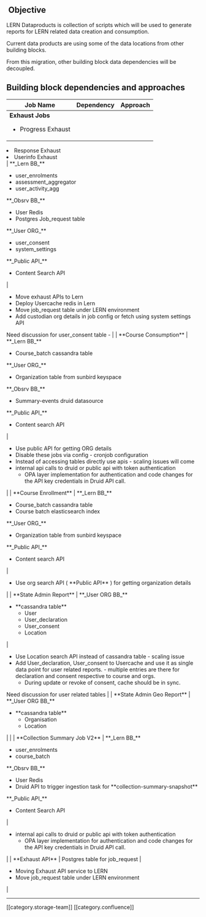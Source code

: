 
##  Objective
LERN Dataproducts is collection of scripts which will be used to generate reports for LERN related data creation and consumption.

Current data products are using some of the data locations from other building blocks.

From this migration, other building block data dependencies will be decoupled.


##  Building block dependencies and approaches


|  **Job Name**  |  **Dependency**  |  **Approach**  | 
|  --- |  --- |  --- | 
|  **Exhaust Jobs** <ul><li>Progress Exhaust

</li><li>Response Exhaust

</li><li>Userinfo Exhaust

</li></ul> |  **_Lern BB_** <ul><li>user_enrolments 

</li><li>assessment_aggregator

</li><li>user_activity_agg

</li></ul> **_Obsrv BB_** <ul><li>User Redis

</li><li>Postgres Job_request table

</li></ul> **_User ORG_** <ul><li>user_consent

</li><li>system_settings

</li></ul> **_Public API_** <ul><li>Content Search API

</li></ul> | <ul><li>Move exhaust APIs to Lern

</li><li>Deploy Usercache redis in Lern

</li><li>Move job_request table under LERN environment

</li><li>Add custodian org details in job config or fetch using system settings API

</li></ul>Need discussion for user_consent table -  | 
|  **Course Consumption**  |  **_Lern BB_** <ul><li>Course_batch cassandra table 

</li></ul> **_User ORG_** <ul><li>Organization table from sunbird keyspace

</li></ul> **_Obsrv BB_** <ul><li>Summary-events druid datasource

</li></ul> **_Public API_** <ul><li>Content search API

</li></ul> | <ul><li>Use public API for getting ORG details

</li><li>Disable these jobs via config - cronjob configuration

</li><li>Instead of accessing tables directly use apis - scaling issues will come

</li><li>internal api calls to druid or public api with token authentication

<ul><li>OPA layer implementation for authentication and code changes for the API key credentials in Druid API call.

</li></ul></li></ul> | 
|  **Course Enrollment**  |  **_Lern BB_** <ul><li>Course_batch cassandra table

</li><li>Course batch elasticsearch index

</li></ul> **_User ORG_** <ul><li>Organization table from sunbird keyspace

</li></ul> **_Public API_** <ul><li>Content search API

</li></ul> | <ul><li>Use org search API ( **Public API** ) for getting organization details

</li></ul> | 
|  **State Admin Report**  |  **_User ORG BB_** <ul><li> **cassandra table** 

<ul><li>User

</li><li>User_declaration

</li><li>User_consent

</li><li>Location

</li></ul></li></ul> | <ul><li>Use Location search API instead of cassandra table - scaling issue

</li><li>Add User_declaration, User_consent to Usercache and use it as single data point for user related reports. - multiple entries are there for declaration and consent respective to course and orgs.

<ul><li>During update or revoke of consent, cache should be in sync.

</li></ul></li></ul>Need discussion for user related tables | 
|  **State Admin Geo Report**  |  **_User ORG BB_** <ul><li> **cassandra table** 

<ul><li>Organisation 

</li><li>Location

</li></ul></li></ul> |  | 
|  **Collection Summary Job V2**  |  **_Lern BB_** <ul><li>user_enrolments 

</li><li>course_batch

</li></ul> **_Obsrv BB_** <ul><li>User Redis

</li><li>Druid API to trigger ingestion task for  **collection-summary-snapshot** 

</li></ul> **_Public API_** <ul><li>Content Search API

</li></ul> | <ul><li>internal api calls to druid or public api with token authentication

<ul><li>OPA layer implementation for authentication and code changes for the API key credentials in Druid API call.

</li></ul></li></ul> | 
|  **Exhaust API**  | Postgres table for job_request | <ul><li>Moving Exhaust API service to LERN

</li><li>Move job_request table under LERN environment

</li></ul> | 





*****

[[category.storage-team]] 
[[category.confluence]] 
